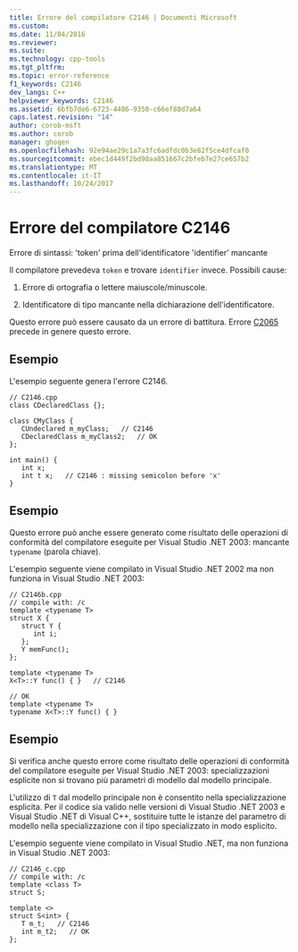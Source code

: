 ```yaml
---
title: Errore del compilatore C2146 | Documenti Microsoft
ms.custom: 
ms.date: 11/04/2016
ms.reviewer: 
ms.suite: 
ms.technology: cpp-tools
ms.tgt_pltfrm: 
ms.topic: error-reference
f1_keywords: C2146
dev_langs: C++
helpviewer_keywords: C2146
ms.assetid: 6bfb7de6-6723-4486-9350-c66ef88d7a64
caps.latest.revision: "14"
author: corob-msft
ms.author: corob
manager: ghogen
ms.openlocfilehash: 92e94ae29c1a7a3fc6adfdc0b3e82f5ce4dfcaf0
ms.sourcegitcommit: ebec1d449f2bd98aa851667c2bfeb7e27ce657b2
ms.translationtype: MT
ms.contentlocale: it-IT
ms.lasthandoff: 10/24/2017
---
```

# <a name="compiler-error-c2146"></a>Errore del compilatore C2146
Errore di sintassi: 'token' prima dell'identificatore 'identifier' mancante  
  
 Il compilatore prevedeva `token` e trovare `identifier` invece.  Possibili cause:  
  
1.  Errore di ortografia o lettere maiuscole/minuscole.  
  
2.  Identificatore di tipo mancante nella dichiarazione dell'identificatore.  
  
 Questo errore può essere causato da un errore di battitura. Errore [C2065](../../error-messages/compiler-errors-1/compiler-error-c2065.md) precede in genere questo errore.  
  
## <a name="example"></a>Esempio  
 L'esempio seguente genera l'errore C2146.  
  
```  
// C2146.cpp  
class CDeclaredClass {};  
  
class CMyClass {  
   CUndeclared m_myClass;   // C2146  
   CDeclaredClass m_myClass2;   // OK  
};  
  
int main() {  
   int x;  
   int t x;   // C2146 : missing semicolon before 'x'  
}  
```  
  
## <a name="example"></a>Esempio  
 Questo errore può anche essere generato come risultato delle operazioni di conformità del compilatore eseguite per Visual Studio .NET 2003: mancante `typename` (parola chiave).  
  
 L'esempio seguente viene compilato in Visual Studio .NET 2002 ma non funziona in Visual Studio .NET 2003:  
  
```  
// C2146b.cpp  
// compile with: /c  
template <typename T>  
struct X {  
   struct Y {  
      int i;  
   };  
   Y memFunc();  
};  
  
template <typename T>  
X<T>::Y func() { }   // C2146  
  
// OK  
template <typename T>  
typename X<T>::Y func() { }  
```  
  
## <a name="example"></a>Esempio  
 Si verifica anche questo errore come risultato delle operazioni di conformità del compilatore eseguite per Visual Studio .NET 2003: specializzazioni esplicite non si trovano più parametri di modello dal modello principale.  
  
 L'utilizzo di `T` dal modello principale non è consentito nella specializzazione esplicita. Per il codice sia valido nelle versioni di Visual Studio .NET 2003 e Visual Studio .NET di Visual C++, sostituire tutte le istanze del parametro di modello nella specializzazione con il tipo specializzato in modo esplicito.  
  
 L'esempio seguente viene compilato in Visual Studio .NET, ma non funziona in Visual Studio .NET 2003:  
  
```  
// C2146_c.cpp  
// compile with: /c  
template <class T>   
struct S;  
  
template <>   
struct S<int> {  
   T m_t;   // C2146  
   int m_t2;   // OK  
};  
```